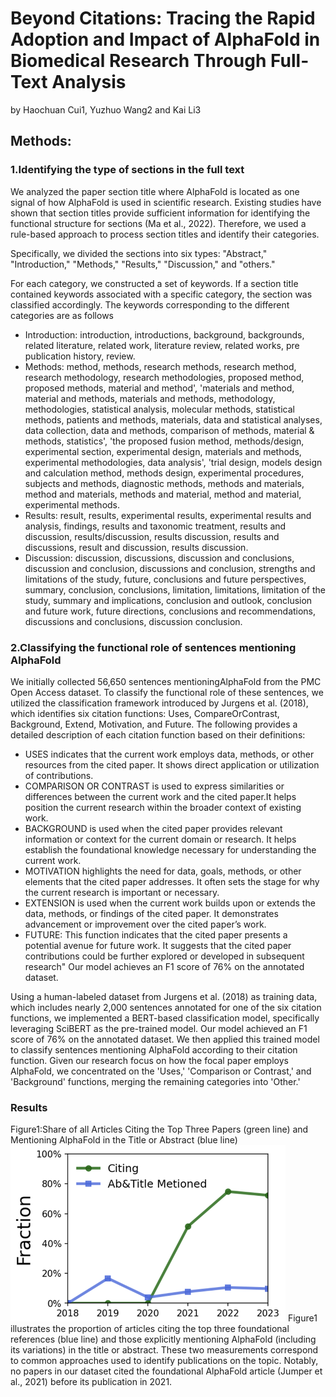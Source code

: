 # Beyond Citations: Tracing the Rapid Adoption and Impact of AlphaFold in Biomedical Research Through Full-Text Analysis
by Haochuan Cui1, Yuzhuo Wang2 and Kai Li3

## Methods:

### 1.Identifying the type of sections in the full text
We analyzed the paper section title where AlphaFold is located as one signal of how AlphaFold is used in scientific research. Existing studies have shown that section titles provide sufficient information for identifying the functional structure for sections (Ma et al., 2022). Therefore, we used a rule-based approach to process section titles and identify their categories. 

Specifically, we divided the sections into six types: "Abstract," "Introduction," "Methods," "Results," "Discussion," and "others." 

For each category, we constructed a set of keywords. If a section title contained keywords associated with a specific category, the section was classified accordingly. The keywords corresponding to the different categories are as follows
- Introduction: introduction, introductions, background, backgrounds, related literature, related work, literature review, related works, pre publication history, review.
- Methods: method, methods, research methods, research method, research methodology, research methodologies, proposed method, proposed methods, material and method', 'materials and method, material and methods, materials and methods, methodology, methodologies, statistical analysis, molecular methods, statistical methods, patients and methods, materials, data and statistical analyses, data collection, data and methods, comparison of methods, material \& methods, statistics', 'the proposed fusion method, methods/design, experimental section, experimental design, materials and methods, experimental methodologies, data analysis', 'trial design, models design and calculation method, methods design, experimental procedures, subjects and methods, diagnostic methods, methods and materials, method and materials, methods and material, method and material, experimental methods.
- Results: result, results, experimental results, experimental results and analysis, findings, results and taxonomic treatment, results and discussion, results/discussion, results discussion, results and discussions, result and discussion, results discussion.
- Discussion: discussion, discussions, discussion and conclusions, discussion and conclusion, discussions and conclusion, strengths and limitations of the study, future, conclusions and future perspectives, summary, conclusion, conclusions, limitation, limitations, limitation of the study, summary and implications, conclusion and outlook, conclusion and future work, future directions, conclusions and recommendations, discussions and conclusions, discussion conclusion.
 





### 2.Classifying the functional role of sentences mentioning AlphaFold
We initially collected 56,650 sentences mentioningAlphaFold from the PMC Open Access dataset. To classify the functional role of these sentences, we utilized the classification framework introduced by Jurgens et al. (2018), which identifies six citation functions: Uses, CompareOrContrast, Background, Extend, Motivation, and Future. The following provides a detailed description of each citation function based on their definitions:
- USES indicates that the current work employs data, methods, or other resources from the cited paper. It shows direct application or utilization of contributions. 
- COMPARISON OR CONTRAST  is used to express similarities or differences between the current work and the cited paper.It helps position the current research within the broader context of existing work.
- BACKGROUND is used when the cited paper provides relevant information or context for the current domain or research. It helps establish the foundational knowledge necessary for understanding the current work. 
- MOTIVATION highlights the need for data, goals, methods, or other elements that the cited paper addresses. It often sets the stage for why the current research is important or necessary. 
- EXTENSION is used when the current work builds upon or extends the data, methods, or findings of the cited paper. It demonstrates advancement or improvement over the cited paper’s work. 
- FUTURE: This function indicates that the cited paper presents a potential avenue for future work. It suggests that the cited paper contributions could be further explored or developed in subsequent research" 
Our model achieves an F1 score of 76% on the annotated dataset.

Using a human-labeled dataset from Jurgens et al. (2018) as training data, which includes nearly 2,000 sentences annotated for one of the six citation functions, we implemented a BERT-based classification model, specifically leveraging SciBERT as the pre-trained model. Our model achieved an F1 score of 76% on the annotated dataset. We then applied this trained model to classify sentences mentioning AlphaFold according to their citation function. Given our research focus on how the focal paper employs AlphaFold, we concentrated on the 'Uses,' 'Comparison or Contrast,' and 'Background' functions, merging the remaining categories into 'Other.'

### Results
Figure1:Share of all Articles Citing the Top Three Papers (green line) and Mentioning AlphaFold in the Title or Abstract (blue line)
![](./fig2.png)
Figure1 illustrates the proportion of articles citing the top three foundational references (blue line) and those explicitly mentioning AlphaFold (including its variations) in the title or abstract. These two measurements correspond to common approaches used to identify publications on the topic. Notably, no papers in our dataset cited the foundational AlphaFold article (Jumper et al., 2021) before its publication in 2021.

